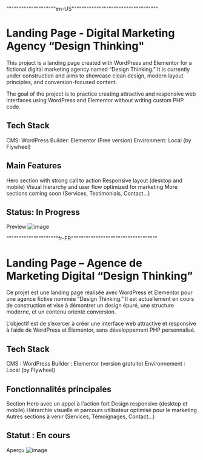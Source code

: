 """"""""""""""""""""en-US"""""""""""""""""""""""""""""""""""

# Landing Page - Digital Marketing Agency “Design Thinking"

This project is a landing page created with WordPress and Elementor for a fictional digital marketing agency named “Design Thinking.” It is currently under construction and aims to showcase clean design, modern layout principles, and conversion-focused content.

The goal of the project is to practice creating attractive and responsive web interfaces using WordPress and Elementor without writing custom PHP code.

## Tech Stack
CMS: WordPress
Builder: Elementor (Free version)
Environment: Local (by Flywheel)

## Main Features
 Hero section with strong call to action
 Responsive layout (desktop and mobile)
 Visual hierarchy and user flow optimized for marketing
 More sections coming soon (Services, Testimonials, Contact…)

## Status: In Progress 

Preview
![image](https://github.com/user-attachments/assets/eb0bb016-3b2c-4309-b045-1f6000d2144f)


"""""""""""""""""""""fr-FR"""""""""""""""""""""""""""""""""""

# Landing Page – Agence de Marketing Digital “Design Thinking”

Ce projet est une landing page réalisée avec WordPress et Elementor pour une agence fictive nommée “Design Thinking.” Il est actuellement en cours de construction et vise à démontrer un design épuré, une structure moderne, et un contenu orienté conversion.

L’objectif est de s’exercer à créer une interface web attractive et responsive à l’aide de WordPress et Elementor, sans développement PHP personnalisé.

## Tech Stack
CMS : WordPress
Builder : Elementor (version gratuite)
Environnement : Local (by Flywheel)

## Fonctionnalités principales
 Section Hero avec un appel à l'action fort
 Design responsive (desktop et mobile)
 Hiérarchie visuelle et parcours utilisateur optimisé pour le marketing
 Autres sections à venir (Services, Témoignages, Contact…)

## Statut : En cours 

Aperçu
![image](https://github.com/user-attachments/assets/936dd48b-5c88-4207-a839-43da8ffed016)


